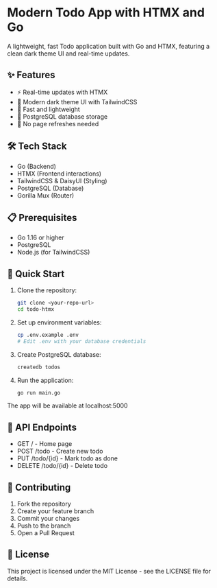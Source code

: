 # Modern Todo App with HTMX and Go

A lightweight, fast Todo application built with Go and HTMX, featuring a clean dark theme UI and real-time updates.

## ✨ Features

- ⚡ Real-time updates with HTMX
- 🎨 Modern dark theme UI with TailwindCSS
- 🚀 Fast and lightweight
- 💾 PostgreSQL database storage
- 🔄 No page refreshes needed

## 🛠️ Tech Stack

- Go (Backend)
- HTMX (Frontend interactions)
- TailwindCSS & DaisyUI (Styling)
- PostgreSQL (Database)
- Gorilla Mux (Router)

## 📋 Prerequisites

- Go 1.16 or higher
- PostgreSQL
- Node.js (for TailwindCSS)

## 🚀 Quick Start

1. Clone the repository:

   ```bash
   git clone <your-repo-url>
   cd todo-htmx
    ```

2. Set up environment variables:

   ```bash
   cp .env.example .env
   # Edit .env with your database credentials
    ```

3. Create PostgreSQL database:

   ```bash
   createdb todos
    ```

4. Run the application:

   ```bash
   go run main.go
    ```

The app will be available at localhost:5000

## 📝 API Endpoints

- GET / - Home page
- POST /todo - Create new todo
- PUT /todo/{id} - Mark todo as done
- DELETE /todo/{id} - Delete todo

## 🤝 Contributing

1. Fork the repository
2. Create your feature branch
3. Commit your changes
4. Push to the branch
5. Open a Pull Request

## 📜 License

This project is licensed under the MIT License - see the LICENSE file for details.
